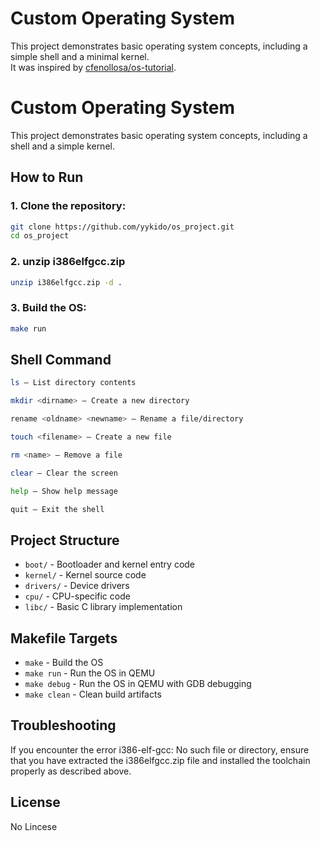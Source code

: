 # Custom Operating System

This project demonstrates basic operating system concepts, including a simple shell and a minimal kernel.  
It was inspired by [cfenollosa/os-tutorial](https://github.com/cfenollosa/os-tutorial/tree/master).


# Custom Operating System

This project demonstrates basic operating system concepts, including a shell and a simple kernel.

## How to Run

### 1. Clone the repository:
   ```bash
   git clone https://github.com/yykido/os_project.git
   cd os_project
   ```
### 2. unzip i386elfgcc.zip
 ```bash
 unzip i386elfgcc.zip -d .
 ```

### 3. Build the OS:
  ```bash
  make run
  ```

## Shell Command
  ```bash
  ls – List directory contents

  mkdir <dirname> – Create a new directory
  
  rename <oldname> <newname> – Rename a file/directory
  
  touch <filename> – Create a new file
  
  rm <name> – Remove a file
  
  clear – Clear the screen
  
  help – Show help message
  
  quit – Exit the shell
  ```


## Project Structure

- `boot/` - Bootloader and kernel entry code
- `kernel/` - Kernel source code
- `drivers/` - Device drivers
- `cpu/` - CPU-specific code
- `libc/` - Basic C library implementation

## Makefile Targets

- `make` - Build the OS
- `make run` - Run the OS in QEMU
- `make debug` - Run the OS in QEMU with GDB debugging
- `make clean` - Clean build artifacts

## Troubleshooting

If you encounter the error i386-elf-gcc: No such file or directory, ensure that you have extracted the i386elfgcc.zip file and installed the toolchain properly as described above.

## License

No Lincese

